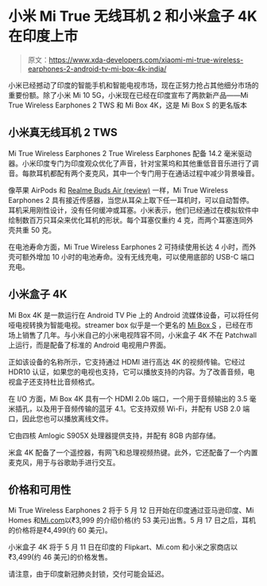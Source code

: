 # 小米 Mi True 无线耳机 2 和小米盒子 4K 在印度上市

> 原文：<https://www.xda-developers.com/xiaomi-mi-true-wireless-earphones-2-android-tv-mi-box-4k-india/>

小米已经撼动了印度的智能手机和智能电视市场，现在正努力抢占其他细分市场的重要份额。除了小米 Mi 10 5G，小米现在已经在印度宣布了两款新产品——Mi True Wireless Earphones 2 TWS 和 Mi Box 4K，这是 Mi Box S 的更名版本

## 小米真无线耳机 2 TWS

Mi True Wireless Earphones 2 True Wireless Earphones 配备 14.2 毫米驱动器。小米印度专门为印度观众优化了声音，针对宝莱坞和其他重低音音乐进行了调音。每款耳机都配有两个麦克风，其中一个专门用于在通话过程中减少背景噪音。

像苹果 AirPods 和 [Realme Buds Air (review)](https://www.xda-developers.com/realme-buds-air-review/) 一样，Mi True Wireless Earphones 2 具有接近传感器，当您从耳朵上取下任一耳机时，可以自动暂停。耳机采用刚性设计，没有任何缓冲或耳塞。小米表示，他们已经通过在模拟软件中绘制数百万只耳朵来优化耳机的形状。每个耳塞仅重约 4 克，而两个耳塞连同外壳共重 50 克。

在电池寿命方面，Mi True Wireless Earphones 2 可持续使用长达 4 小时，而外壳可额外增加 10 小时的电池寿命。没有无线充电，可以使用底部的 USB-C 端口充电。

## 小米盒子 4K

Mi Box 4K 是一款运行在 Android TV Pie 上的 Android 流媒体设备，可以将任何哑电视转换为智能电视。streamer box 似乎是一个更名的 [Mi Box S](https://www.xda-developers.com/xiaomi-mi-box-s-android-oreo-assitant-4k-hdr/) ，已经在市场上销售了几年。与小米自己的小米电视阵容不同，小米盒子 4K 不在 Patchwall 上运行，而是配备了标准的 Android 电视用户界面。

正如该设备的名称所示，它支持通过 HDMI 进行高达 4K 的视频传输。它经过 HDR10 认证，如果您的电视也支持，它可以播放支持的内容。为了改善音频，电视盒子还支持杜比音频格式。

在 I/O 方面，Mi Box 4K 具有一个 HDMI 2.0b 端口，一个用于音频输出的 3.5 毫米插孔，以及用于音频传输的蓝牙 4.1。它支持双频 Wi-Fi，并配有 USB 2.0 端口，因此您也可以播放离线文件。

它由四核 Amlogic S905X 处理器提供支持，并配有 8GB 内部存储。

米盒 4K 配备了一个遥控器，有网飞和总理视频热键。此外，它还配备了一个内置麦克风，用于与谷歌助手进行交互。

## 价格和可用性

Mi True Wireless Earphones 2 将于 5 月 12 日开始在印度通过亚马逊印度、Mi Homes 和[Mi.com](http://mi.com)以₹3,999 的介绍价格(约 53 美元)出售。5 月 17 日之后，耳机的价格将是₹4,499(约 60 美元)。

小米盒子 4K 将于 5 月 11 日在印度的 Flipkart、Mi.com 和小米之家商店以₹3,499(约 46 美元)的价格发售。

请注意，由于印度新冠肺炎封锁，交付可能会延迟。